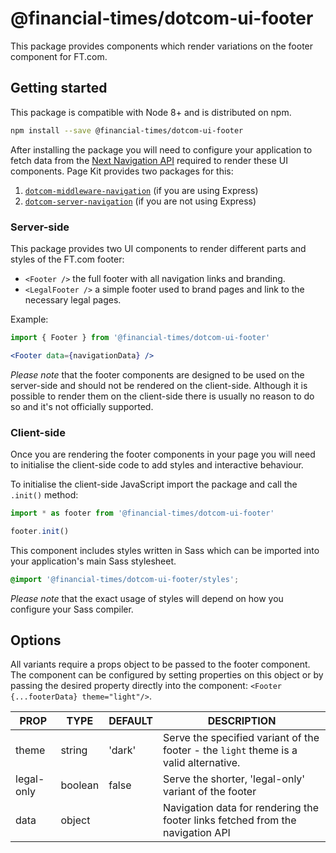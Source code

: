 # @financial-times/dotcom-ui-footer

This package provides components which render variations on the footer component for FT.com.


## Getting started

This package is compatible with Node 8+ and is distributed on npm.

```bash
npm install --save @financial-times/dotcom-ui-footer
```

After installing the package you will need to configure your application to fetch data from the [Next Navigation API] required to render these UI components. Page Kit provides two packages for this:

1. [`dotcom-middleware-navigation`] (if you are using Express)
2. [`dotcom-server-navigation`] (if you are not using Express)

[Next Navigation API]: http://github.com/Financial-Times/next-navigation-api
[`dotcom-middleware-navigation`]: ../dotcom-middleware-navigation/README.md
[`dotcom-server-navigation`]: ../dotcom-server-navigation/README.md

### Server-side

This package provides two UI components to render different parts and styles of the FT.com footer:

- `<Footer />` the full footer with all navigation links and branding.
- `<LegalFooter />` a simple footer used to brand pages and link to the necessary legal pages.

Example:

```jsx
import { Footer } from '@financial-times/dotcom-ui-footer'

<Footer data={navigationData} />
```

_Please note_ that the footer components are designed to be used on the server-side and should not be rendered on the client-side. Although it is possible to render them on the client-side there is usually no reason to do so and it's not officially supported.

### Client-side

Once you are rendering the footer components in your page you will need to initialise the client-side code to add styles and interactive behaviour.

To initialise the client-side JavaScript import the package and call the `.init()` method:

```js
import * as footer from '@financial-times/dotcom-ui-footer'

footer.init()
```

This component includes styles written in Sass which can be imported into your application's main Sass stylesheet.

```scss
@import '@financial-times/dotcom-ui-footer/styles';
```

_Please note_ that the exact usage of styles will depend on how you configure your Sass compiler.


## Options

All variants require a props object to be passed to the footer component. The component can be configured by setting properties on this object or by passing the desired property directly into the component: `<Footer {...footerData} theme="light"/>`.

|    PROP    |  TYPE   | DEFAULT |                                      DESCRIPTION                                      |
| ---------- | ------- | ------- | ------------------------------------------------------------------------------------- |
| theme      | string  | 'dark'  | Serve the specified variant of the footer - the `light` theme is a valid alternative. |
| legal-only | boolean | false   | Serve the shorter, 'legal-only' variant of the footer                                 |
| data       | object  |         | Navigation data for rendering the footer links fetched from the navigation API        |
